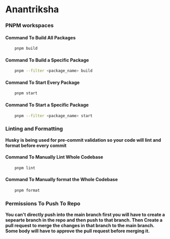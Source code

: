 # Anantriksha

### PNPM workspaces

#### Command To Build All Packages

```bash
    pnpm build
```

#### Command To Build a Specific Package

```bash
    pnpm --filter <package_name> build
```

#### Command To Start Every Package

```bash
    pnpm start
```

#### Command To Start a Specific Package

```bash
    pnpm --filter <package_name> start
```

### Linting and Formatting

**Husky is being used for pre-commit validation so your code will lint and format before every commit**

#### Command To Manually Lint Whole Codebase

```bash
    pnpm lint
```

#### Command To Manually format the Whole Codebase

```bash
    pnpm format
```

### Permissions To Push To Repo

**You can't directly push into the main branch first you will have to create a sepearte branch in the repo and then push to that branch. Then Create a pull request to merge the changes in that branch to the main branch. Some body will have to approve the pull request before merging it.**
